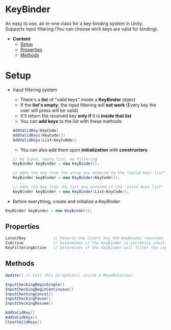 # KeyBinder
An easy to use, all-in-one class for a key-binding system in Unity.  
Supports input filtering (You can choose wich keys are valid for binding).
- **Content**
  - [Setup](#setup)
  - [Properties](#properties)
  - [Methods](#methods)


# Setup
- Input filtering system
  - There's a **list** of "valid keys" inside a **KeyBinder** object
  - If the **list's empty**, the input filtering will **not work** (Every key the user will press will be valid)
  - It'll return the received key **only if** it is **inside that list**
  - You can **add keys** to the list with these methods:
  ```csharp
  AddValidKey(KeyCode)
  AddValidKeys(KeyCode[])
  AddValidKeys(List<KeyCoNde>)
  ```
  - You can also add them upon **initialization** with **constructors**
  ```csharp
  // No input, empty list, no filtering
  KeyBinder keyBinder = new KeyBinder();
  
  // Adds the key from the array you entered to the "valid keys list"
  KeyBinder keyBinder = new KeyBinder(KeyCode[]);
  
  // Adds the key from the list you entered to the "valid keys list"
  KeyBinder keyBinder = new KeyBinder(List<KeyCode>); 
  ```
  
- Before everything, create and initialize a KeyBinder
```csharp
KeyBinder keyBinder = new KeyBinder();
```

## Properties
```csharp
LatestKey            // Returns the latest key the KeyBinder received.
IsActive             // Determines if the KeyBinder is currently checking for input.
KeyFilteringActive   // Determines if the KeyBinder will filter the input
```

## Methods
```csharp
Update() // Call this on Update() inside a MonoBehaviour

InputCheckingBeginSingle()
InputCheckingBeginContinuous()
InputCheckingCancel()
InputCheckingPause()
InputCheckingResume()

AddValidKey()
AddValidKeys()
ClearValidKeys()
```
